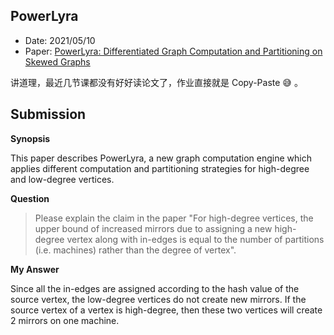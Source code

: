 ## PowerLyra

- Date: 2021/05/10
- Paper: [PowerLyra: Differentiated Graph Computation and Partitioning on Skewed Graphs](https://ipads.se.sjtu.edu.cn/courses/ads/paper/ads-powerlyra.pdf)

讲道理，最近几节课都没有好好读论文了，作业直接就是 Copy-Paste 😅 。



## Submission

**Synopsis**

This paper describes PowerLyra, a new graph computation engine which applies different computation and partitioning strategies for high-degree and low-degree vertices.

**Question**

> Please explain the claim in the paper "For high-degree vertices, the upper bound of increased mirrors due to assigning a new high-degree vertex along with in-edges is equal to the number of partitions (i.e. machines) rather than the degree of vertex".

**My Answer**

Since all the in-edges are assigned according to the hash value of the source vertex, the low-degree vertices do not create new mirrors. If the source vertex of a vertex is high-degree, then these two vertices will create 2 mirrors on one machine.


